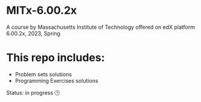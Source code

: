 # MITx-6.00.2x  
A course by Massachusetts Institute of Technology offered on edX platform  
6.00.2x, 2023, Spring  

# This repo includes:  
* Problem sets solutions  
* Programming Exercises solutions   

Status: in progress 🕒  

